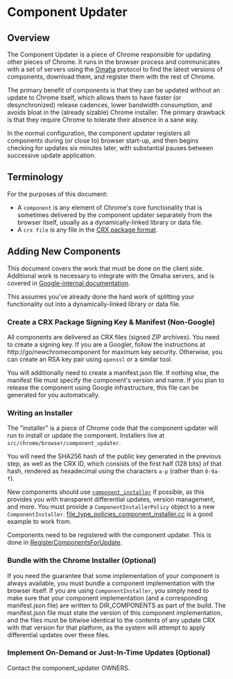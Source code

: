 # Component Updater

## Overview
The Component Updater is a piece of Chrome responsible for updating other pieces
of Chrome. It runs in the browser process and communicates with a set of servers
using the [Omaha](https://github.com/google/omaha) protocol to find the latest
versions of components, download them, and register them with the rest of
Chrome.

The primary benefit of components is that they can be updated without an update
to Chrome itself, which allows them to have faster (or desynchronized) release
cadences, lower bandwidth consumption, and avoids bloat in the (already sizable)
Chrome installer. The primary drawback is that they require Chrome to tolerate
their absence in a sane way.

In the normal configuration, the component updater registers all components
during (or close to) browser start-up, and then begins checking for updates six
minutes later, with substantial pauses between successive update application.

## Terminology
For the purposes of this document:

 * A `component` is any element of Chrome's core functionality that is sometimes
   delivered by the component updater separately from the browser itself,
   usually as a dynamically-linked library or data file.
 * A `crx file` is any file in the
   [CRX package format](https://developer.chrome.com/extensions/crx).

## Adding New Components
This document covers the work that must be done on the client side. Additional
work is necessary to integrate with the Omaha servers, and is covered in
[Google-internal documentation](http://go/newchromecomponent).

This assumes you've already done the hard work of splitting your functionality
out into a dynamically-linked library or data file.

### Create a CRX Package Signing Key & Manifest (Non-Google)
All components are delivered as CRX files (signed ZIP archives). You need to
create a signing key. If you are a Googler, follow the instructions at
http://go/newchromecomponent for maximum key security. Otherwise, you can
create an RSA key pair using `openssl` or a similar tool.

You will additionally need to create a manifest.json file. If nothing else, the
manifest file must specify the component's version and name. If you plan to
release the component using Google infrastructure, this file can be generated
for you automatically.

### Writing an Installer
The "installer" is a piece of Chrome code that the component updater will run to
install or update the component. Installers live at
`src/chrome/browser/component_updater`.

You will need the SHA256 hash of the public key generated in the previous step,
as well as the CRX ID, which consists of the first half (128 bits) of that hash,
rendered as hexadecimal using the characters `a-p` (rather than `0-9a-f`).

New components should use
[`component_installer`](component_installer.h)
if possible, as this provides you with transparent differential updates, version
management, and more. You must provide a `ComponentInstallerPolicy` object to
a new `ComponentInstaller`.
[file\_type\_policies\_component\_installer.cc](../../chrome/browser/component_updater/file_type_policies_component_installer.cc)
is a good example to work from.

Components need to be registered with the component updater. This is done in
[RegisterComponentsForUpdate](https://cs.chromium.org/chromium/src/chrome/browser/chrome_browser_main.cc).

### Bundle with the Chrome Installer (Optional)
If you need the guarantee that some implementation of your component is always
available, you must bundle a component implementation with the browser itself.
If you are using `ComponentInstaller`, you simply need to make sure that
your component implementation (and a corresponding manifest.json file) are
written to DIR\_COMPONENTS as part of the build. The manifest.json file must
state the version of this component implementation, and the files must be
bitwise identical to the contents of any update CRX with that version for that
platform, as the system will attempt to apply differential updates over these
files.

### Implement On-Demand or Just-In-Time Updates (Optional)
Contact the component\_updater OWNERS.
